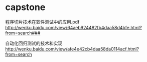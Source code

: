 # capstone

程序切片技术在软件测试中的应用.pdf
http://wenku.baidu.com/view/64aeb924482fb4daa58d4bfe.html?from=search###


自动化回归测试的技术和实现
http://wenku.baidu.com/view/afe4e42cb4daa58da0114acf.html?from=search
